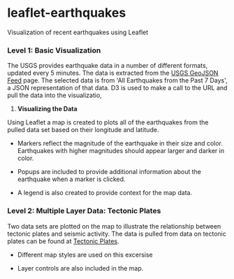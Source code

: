 # leaflet-earthquakes
Visualization of recent earthquakes using Leaflet



### Level 1: Basic Visualization

The USGS provides earthquake data in a number of different formats, updated every 5 minutes. The data is extracted from the [USGS GeoJSON Feed](http://earthquake.usgs.gov/earthquakes/feed/v1.0/geojson.php) page. The selected data is from 'All Earthquakes from the Past 7 Days', a JSON representation of that data. D3 is used to make a call to the URL and pull the data into the visualizatio,

1. **Visualizing the Data**

Using Leaflet a map is created to plots all of the earthquakes from the pulled data set based on their longitude and latitude.

   * Markers reflect the magnitude of the earthquake in their size and color. Earthquakes with higher magnitudes should appear larger and darker in color.

   * Popups are included to provide additional information about the earthquake when a marker is clicked.

   * A legend is also created to provide context for the map data.


### Level 2: Multiple Layer Data: Tectonic Plates

Two data sets are plotted on the map to illustrate the relationship between tectonic plates and seismic activity. The data is pulled from data on tectonic plates can be found at [Tectonic Plates](https://github.com/fraxen/tectonicplates).


* Different map styles are used on this excersise 

* Layer controls are also included in the map.
